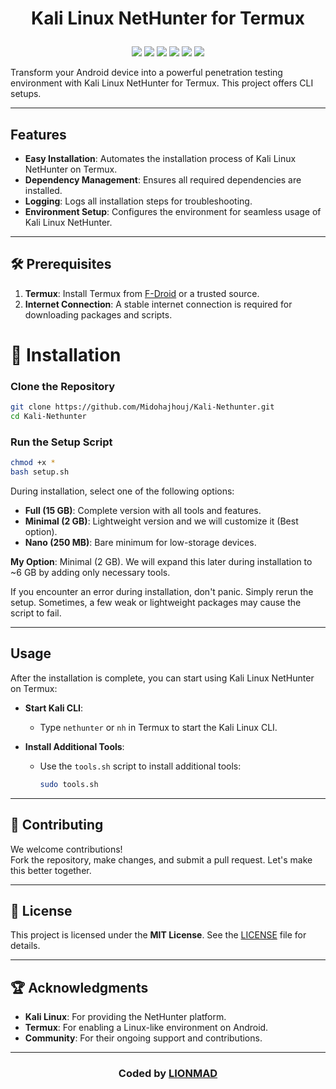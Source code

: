# <p align="center">Kali Linux NetHunter for Termux</p>

<p align="center">
  <img src="https://img.shields.io/badge/Platform-Termux-a80505?style=flat-square">
  <img src="https://img.shields.io/badge/License-MIT-a80505?style=flat-square">
  <img src="https://img.shields.io/badge/Open%20Source-Yes-a80505?style=flat-square">
  <img src="https://img.shields.io/github/repo-size/Midohajhouj/Kali-Nethunter?label=Size&color=a80505">
  <img src="https://img.shields.io/github/stars/Midohajhouj/Kali-Nethunter?style=flat&label=Stars&color=a80505">
  <img src="https://img.shields.io/github/languages/top/Midohajhouj/Kali-Nethunter?color=a80505">
</p>

Transform your Android device into a powerful penetration testing environment with Kali Linux NetHunter for Termux. This project offers CLI setups. 

---

## Features

- **Easy Installation**: Automates the installation process of Kali Linux NetHunter on Termux.
- **Dependency Management**: Ensures all required dependencies are installed.
- **Logging**: Logs all installation steps for troubleshooting.
- **Environment Setup**: Configures the environment for seamless usage of Kali Linux NetHunter.

---

## 🛠 Prerequisites

1. **Termux**: Install Termux from [F-Droid](https://f-droid.org) or a trusted source.
2. **Internet Connection**: A stable internet connection is required for downloading packages and scripts.
# 🚀 Installation

### Clone the Repository
```bash
git clone https://github.com/Midohajhouj/Kali-Nethunter.git
cd Kali-Nethunter
```

### Run the Setup Script
```bash
chmod +x *
bash setup.sh
```
During installation, select one of the following options:
- **Full (15 GB)**: Complete version with all tools and features.
- **Minimal (2 GB)**: Lightweight version and we will customize it (Best option).  
- **Nano (250 MB)**: Bare minimum for low-storage devices.

**My Option**: Minimal (2 GB). We will expand this later during installation to ~6 GB by adding only necessary tools.

If you encounter an error during installation, don't panic. Simply rerun the setup. Sometimes, a few weak or lightweight packages may cause the script to fail. 
 
---

## Usage

After the installation is complete, you can start using Kali Linux NetHunter on Termux:

- **Start Kali CLI**:
  - Type `nethunter` or `nh` in Termux to start the Kali Linux CLI.
  
- **Install Additional Tools**:
  - Use the `tools.sh` script to install additional tools:
    ```bash
    sudo tools.sh
    ```
 ---


## 🤝 Contributing

We welcome contributions!  
Fork the repository, make changes, and submit a pull request. Let's make this better together.

---

## 📜 License

This project is licensed under the **MIT License**. See the [LICENSE](LICENSE) file for details.

---

## 🏆 Acknowledgments

- **Kali Linux**: For providing the NetHunter platform.
- **Termux**: For enabling a Linux-like environment on Android.
- **Community**: For their ongoing support and contributions.

---

### **<p align="center"> Coded by <a href="https://github.com/Midohajhouj">LIONMAD</a> </p>**
